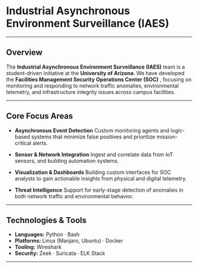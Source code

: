 # Industrial Asynchronous Environment Surveillance (IAES)

---

## Overview

The **Industrial Asynchronous Environment Surveillance (IAES)** team is a student-driven initiative at the **University of Arizona**. We have developed the **Facilities Management Security Operations Center (SOC)** , focusing on monitoring and responding to network traffic anomalies, environmental telemetry, and infrastructure integrity issues across campus facilities.

---

##  Core Focus Areas

- **Asynchronous Event Detection**
  Custom monitoring agents and logic-based systems that minimize false positives and prioritize mission-critical alerts.

- **Sensor & Network Integration**
  Ingest and correlate data from IoT sensors, and building automation systems.

- **Visualization & Dashboards**
  Building custom interfaces for SOC analysts to gain actionable insights from physical and digital telemetry.

- **Threat Intelligence**
  Support for early-stage detection of anomalies in both network traffic and environmental behavior.

---

## Technologies & Tools

- **Languages:** Python · Bash
- **Platforms:** Linux (Manjaro, Ubuntu) · Docker 
- **Tooling:** Wireshark
- **Security:** Zeek · Suricata · ELK Stack

---

